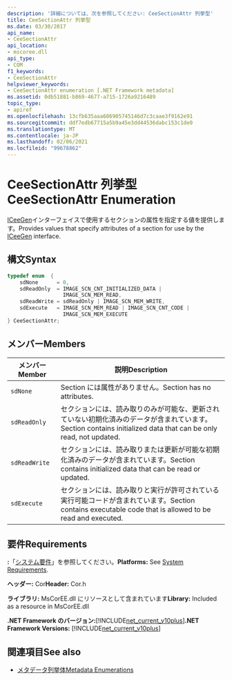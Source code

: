 ```yaml
---
description: '詳細については、次を参照してください: CeeSectionAttr 列挙型'
title: CeeSectionAttr 列挙型
ms.date: 03/30/2017
api_name:
- CeeSectionAttr
api_location:
- mscoree.dll
api_type:
- COM
f1_keywords:
- CeeSectionAttr
helpviewer_keywords:
- CeeSectionAttr enumeration [.NET Framework metadata]
ms.assetid: 0db51881-b869-4677-a715-1726a9216489
topic_type:
- apiref
ms.openlocfilehash: 13cfb635aaa606905745146d7c3caae3f9162e91
ms.sourcegitcommit: ddf7edb67715a5b9a45e3dd44536dabc153c1de0
ms.translationtype: MT
ms.contentlocale: ja-JP
ms.lasthandoff: 02/06/2021
ms.locfileid: "99678862"
---
```

# <a name="ceesectionattr-enumeration"></a><span data-ttu-id="64616-103">CeeSectionAttr 列挙型</span><span class="sxs-lookup"><span data-stu-id="64616-103">CeeSectionAttr Enumeration</span></span>

<span data-ttu-id="64616-104">[ICeeGen](iceegen-interface.md)インターフェイスで使用するセクションの属性を指定する値を提供します。</span><span class="sxs-lookup"><span data-stu-id="64616-104">Provides values that specify attributes of a section for use by the [ICeeGen](iceegen-interface.md) interface.</span></span>  
  
## <a name="syntax"></a><span data-ttu-id="64616-105">構文</span><span class="sxs-lookup"><span data-stu-id="64616-105">Syntax</span></span>  
  
```cpp  
typedef enum  {  
    sdNone      = 0,  
    sdReadOnly  = IMAGE_SCN_CNT_INITIALIZED_DATA |  
                  IMAGE_SCN_MEM_READ,  
    sdReadWrite = sdReadOnly | IMAGE_SCN_MEM_WRITE,  
    sdExecute   = IMAGE_SCN_MEM_READ | IMAGE_SCN_CNT_CODE |  
                  IMAGE_SCN_MEM_EXECUTE  
} CeeSectionAttr;  
```  
  
## <a name="members"></a><span data-ttu-id="64616-106">メンバー</span><span class="sxs-lookup"><span data-stu-id="64616-106">Members</span></span>  
  
|<span data-ttu-id="64616-107">メンバー</span><span class="sxs-lookup"><span data-stu-id="64616-107">Member</span></span>|<span data-ttu-id="64616-108">説明</span><span class="sxs-lookup"><span data-stu-id="64616-108">Description</span></span>|  
|------------|-----------------|  
|`sdNone`|<span data-ttu-id="64616-109">Section には属性がありません。</span><span class="sxs-lookup"><span data-stu-id="64616-109">Section has no attributes.</span></span>|  
|`sdReadOnly`|<span data-ttu-id="64616-110">セクションには、読み取りのみが可能な、更新されていない初期化済みのデータが含まれています。</span><span class="sxs-lookup"><span data-stu-id="64616-110">Section contains initialized data that can be only read, not updated.</span></span>|  
|`sdReadWrite`|<span data-ttu-id="64616-111">セクションには、読み取りまたは更新が可能な初期化済みのデータが含まれています。</span><span class="sxs-lookup"><span data-stu-id="64616-111">Section contains initialized data that can be read or updated.</span></span>|  
|`sdExecute`|<span data-ttu-id="64616-112">セクションには、読み取りと実行が許可されている実行可能コードが含まれています。</span><span class="sxs-lookup"><span data-stu-id="64616-112">Section contains executable code that is allowed to be read and executed.</span></span>|  
  
## <a name="requirements"></a><span data-ttu-id="64616-113">要件</span><span class="sxs-lookup"><span data-stu-id="64616-113">Requirements</span></span>  

 <span data-ttu-id="64616-114">**:**「[システム要件](../../get-started/system-requirements.md)」を参照してください。</span><span class="sxs-lookup"><span data-stu-id="64616-114">**Platforms:** See [System Requirements](../../get-started/system-requirements.md).</span></span>  
  
 <span data-ttu-id="64616-115">**ヘッダー:** Cor</span><span class="sxs-lookup"><span data-stu-id="64616-115">**Header:** Cor.h</span></span>  
  
 <span data-ttu-id="64616-116">**ライブラリ:** MsCorEE.dll にリソースとして含まれています</span><span class="sxs-lookup"><span data-stu-id="64616-116">**Library:** Included as a resource in MsCorEE.dll</span></span>  
  
 <span data-ttu-id="64616-117">**.NET Framework のバージョン:**[!INCLUDE[net_current_v10plus](../../../../includes/net-current-v10plus-md.md)]</span><span class="sxs-lookup"><span data-stu-id="64616-117">**.NET Framework Versions:** [!INCLUDE[net_current_v10plus](../../../../includes/net-current-v10plus-md.md)]</span></span>  
  
## <a name="see-also"></a><span data-ttu-id="64616-118">関連項目</span><span class="sxs-lookup"><span data-stu-id="64616-118">See also</span></span>

- [<span data-ttu-id="64616-119">メタデータ列挙体</span><span class="sxs-lookup"><span data-stu-id="64616-119">Metadata Enumerations</span></span>](metadata-enumerations.md)
